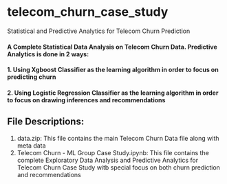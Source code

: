 # telecom_churn_case_study
Statistical and Predictive Analytics for Telecom Churn Prediction
#### A Complete Statistical Data Analysis on Telecom Churn Data. Predictive Analytics is done in 2 ways:
#### 1. Using Xgboost Classifier as the learning algorithm in order to focus on predicting churn
#### 2. Using Logistic Regression Classifier as the learning algorithm in order to focus on drawing inferences and recommendations

## File Descriptions:
1. data.zip: This file contains the main Telecom Churn Data file along with meta data
2. Telecom Churn - ML Group Case Study.ipynb: This file contains the complete Exploratory Data Analysis and Predictive Analytics for Telecom Churn Case Study witb special focus on both churn prediction and recommendations
